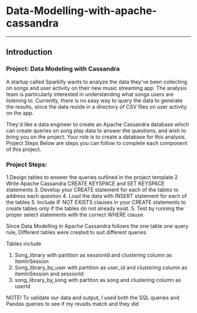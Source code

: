 # Data-Modelling-with-apache-cassandra
______________________________________________

## Introduction

### Project: Data Modeling with Cassandra
A startup called Sparkify wants to analyze the data they've been collecting on songs and user activity on their new music streaming app. The analysis team is particularly interested in understanding what songs users are listening to. Currently, there is no easy way to query the data to generate the results, since the data reside in a directory of CSV files on user activity on the app.

They'd like a data engineer to create an Apache Cassandra database which can create queries on song play data to answer the questions, and wish to bring you on the project. Your role is to create a database for this analysis.
Project Steps
Below are steps you can follow to complete each component of this project.

### Project Steps:
1.Design tables to answer the queries outlined in the project template
2. Write Apache Cassandra CREATE KEYSPACE and SET KEYSPACE statements
3. Develop your CREATE statement for each of the tables to address each question
4. Load the data with INSERT statement for each of the tables
5. Include IF NOT EXISTS clauses in your CREATE statements to create tables only if the tables do not already exist.
5. Test by running the proper select statements with the correct WHERE clause

Since Data Modelling in Apache Cassandra follows the one table one query rule, Different tables were created to suit different queries

 Tables include
 1. Song_library with partition as sessionId and clustering column as itemInSession
 2. Song_library_by_user with partition as user_id and clustering column as itemInSession and sessionId
 3. song_library_by_song with partiton as song and clustering column as userId
 
 NOTE! 
 To validate our data and output, I used both the SQL queries and Pandas queries to see if my reuslts match and they did
 
